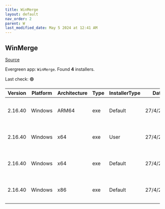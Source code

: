 ```yaml
---
title: WinMerge
layout: default
nav_order: 2
parent: W
last_modified_date: May 5 2024 at 12:41 AM
---
```


## WinMerge

[Source](https://winmerge.org/)

Evergreen app: `WinMerge`. Found **4** installers.

Last check: 🟢

| Version | Platform | Architecture | Type | InstallerType | Date      | Size     | URI                                                                                                                                                                                                              |
| ------- | -------- | ------------ | ---- | ------------- | --------- | -------- | ---------------------------------------------------------------------------------------------------------------------------------------------------------------------------------------------------------------- |
| 2.16.40 | Windows  | ARM64        | exe  | Default       | 27/4/2024 | 10733640 | [https://github.com/WinMerge/winmerge/releases/download/v2.16.40/WinMerge-2.16.40-ARM64-Setup.exe](https://github.com/WinMerge/winmerge/releases/download/v2.16.40/WinMerge-2.16.40-ARM64-Setup.exe)             |
| 2.16.40 | Windows  | x64          | exe  | User          | 27/4/2024 | 9909288  | [https://github.com/WinMerge/winmerge/releases/download/v2.16.40/WinMerge-2.16.40-x64-PerUser-Setup.exe](https://github.com/WinMerge/winmerge/releases/download/v2.16.40/WinMerge-2.16.40-x64-PerUser-Setup.exe) |
| 2.16.40 | Windows  | x64          | exe  | Default       | 27/4/2024 | 9909272  | [https://github.com/WinMerge/winmerge/releases/download/v2.16.40/WinMerge-2.16.40-x64-Setup.exe](https://github.com/WinMerge/winmerge/releases/download/v2.16.40/WinMerge-2.16.40-x64-Setup.exe)                 |
| 2.16.40 | Windows  | x86          | exe  | Default       | 27/4/2024 | 9328920  | [https://github.com/WinMerge/winmerge/releases/download/v2.16.40/WinMerge-2.16.40-Setup.exe](https://github.com/WinMerge/winmerge/releases/download/v2.16.40/WinMerge-2.16.40-Setup.exe)                         |
